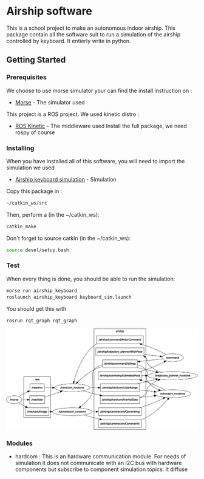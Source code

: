 # Airship software

This is a school project to make an autonomous indoor airship. This package contain all the software suit to run a simulation of the airship controlled by keyboard. It entierly write in python.

## Getting Started


### Prerequisites

We choose to use morse simulator your can find the install instruction on :
* [Morse](https://www.openrobots.org/morse/doc/1.2/user/installation.html) - The simulator used

This project is a ROS project. We used kinetic distro :
* [ROS Kinetic](http://wiki.ros.org/kinetic/Installation) - The middleware used
Install the full package, we need rospy of course


### Installing

When you have installed all of this software, you will need to import the simulation we used

* [Airship keyboard simulation](https://github.com/eHuisse/airship_keyboard_morse) - Simulation

Copy this package in :
```sh
~/catkin_ws/src
```
Then, perform a (in the ~/catkin_ws):
```sh
catkin_make
```
Don't forget to source catkin (in the ~/catkin_ws):
```sh
source devel/setup.bash
```

### Test
When every thing is done, you should be able to run the simulation:
```sh
morse run airship_keyboard
roslaunch airship_keyboard keyboard_sim.launch 
```
You should get this with
```sh
rosrun rqt_graph rqt_graph 
```
![Screenshot](rosgraph.png)

### Modules

* hardcom : This is an hardware communication module. For needs of simulation it does not communicate with an I2C bus with hardware components but subscribe to component simulation topics. It diffuse




